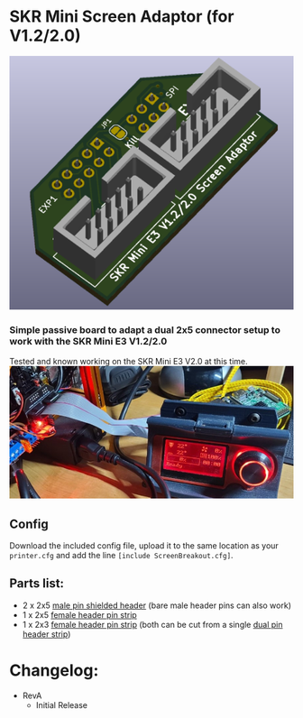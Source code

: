 # SKR Mini Screen Adaptor (for V1.2/2.0)
![Image no work =(](Images/PCB_Overview-Small.png?raw=true) 

### Simple passive board to adapt a dual 2x5 connector setup to work with the SKR Mini E3 V1.2/2.0

Tested and known working on the SKR Mini E3 V2.0 at this time.
![Image no work =(](Images/Screen_Test-Small.png?raw=true)

## Config
 Download the included config file, upload it to the same location as your `printer.cfg` and add the line `[include ScreenBreakout.cfg]`.
 
 
## Parts list:
  - 2 x 2x5 [male pin shielded header](https://www.amazon.com/HONJIE-10Pins-Straight-Connector-Headers/dp/B0834RR68V/ref=sr_1_1) (bare male header pins can also work)
  - 1 x 2x5 [female header pin strip](https://www.amazon.com/Double-Female-Straight-Header-Socket/dp/B00R1LKZOM/ref=sr_1_2)
  - 1 x 2x3 [female header pin strip](https://www.amazon.com/Connectors-Pro-2-54mm-PCB-Through-Board/dp/B08R8LGM4L/ref=sr_1_2) (both can be cut from a single [dual pin header strip](https://www.amazon.com/Antrader-2-54mm-2x20Pin-Female-Connector/dp/B07D48WZTR/ref=sr_1_3))
 
 
 # Changelog:
  - RevA
	- Initial Release